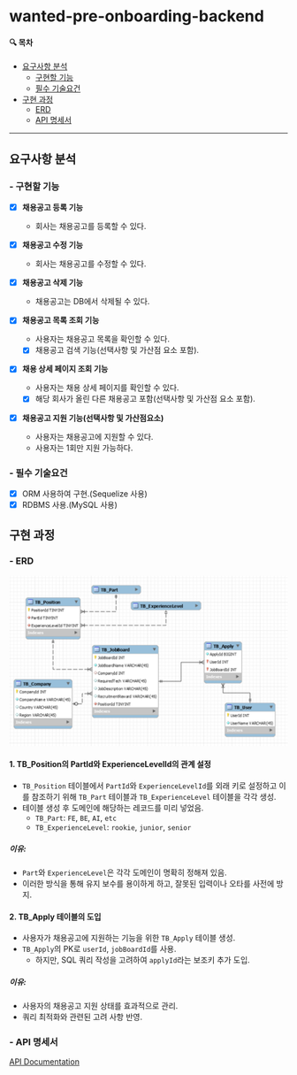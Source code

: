 # wanted-pre-onboarding-backend

#### 🔍 목차
- [요구사항 분석](#요구사항-분석)
  * [구현할 기능](#-구현할-기능)
  * [필수 기술요건](#-필수-기술요건)
- [구현 과정](#구현-과정)
  * [ERD](#-erd)
  * [API 명세서](#-api-명세서)

---

## 요구사항 분석

### - 구현할 기능

- [x] **채용공고 등록 기능**
  - 회사는 채용공고를 등록할 수 있다.

- [x] **채용공고 수정 기능**
  - 회사는 채용공고를 수정할 수 있다.

- [x] **채용공고 삭제 기능**
  - 채용공고는 DB에서 삭제될 수 있다.

- [x] **채용공고 목록 조회 기능**
  - 사용자는 채용공고 목록을 확인할 수 있다.
  - [x] 채용공고 검색 기능(선택사항 및 가산점 요소 포함).

- [x] **채용 상세 페이지 조회 기능**
  - 사용자는 채용 상세 페이지를 확인할 수 있다.
  - [x] 해당 회사가 올린 다른 채용공고 포함(선택사항 및 가산점 요소 포함).

- [x] **채용공고 지원 기능(선택사항 및 가산점요소)**
  - 사용자는 채용공고에 지원할 수 있다.
  - 사용자는 1회만 지원 가능하다.

### - 필수 기술요건
- [x] ORM 사용하여 구현.(Sequelize 사용)
- [x] RDBMS 사용.(MySQL 사용)

## 구현 과정
### - ERD

![ERD Image](ERD.png)

#### 1. TB_Position의 PartId와 ExperienceLevelId의 관계 설정

- `TB_Position` 테이블에서 `PartId`와 `ExperienceLevelId`를 외래 키로 설정하고 이를 참조하기 위해 `TB_Part` 테이블과 `TB_ExperienceLevel` 테이블을 각각 생성.
- 테이블 생성 후 도메인에 해당하는 레코드를 미리 넣었음.
  - `TB_Part`:  `FE`, `BE`, `AI`, `etc`
  - `TB_ExperienceLevel`: `rookie`, `junior`, `senior`

##### 이유:
- `Part`와 `ExperienceLevel`은 각각 도메인이 명확히 정해져 있음.
- 이러한 방식을 통해 유지 보수를 용이하게 하고, 잘못된 입력이나 오타를 사전에 방지.
  
#### 2. TB_Apply 테이블의 도입
- 사용자가 채용공고에 지원하는 기능을 위한 `TB_Apply` 테이블 생성.
- `TB_Apply`의 PK로 `userId`, `jobBoardId`를 사용.
  - 하지만, SQL 쿼리 작성을 고려하여 `applyId`라는 보조키 추가 도입.

##### 이유:
- 사용자의 채용공고 지원 상태를 효과적으로 관리.
- 쿼리 최적화와 관련된 고려 사항 반영.

### - API 명세서

[API Documentation](https://documenter.getpostman.com/view/25690003/2s9YR3dbDy)
